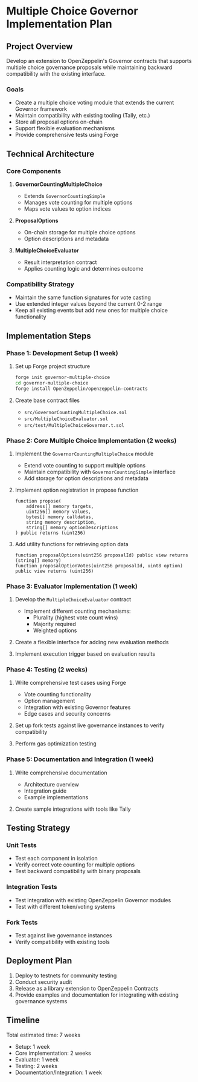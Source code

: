 # Multiple Choice Governor Implementation Plan

## Project Overview

Develop an extension to OpenZeppelin's Governor contracts that supports multiple choice governance proposals while maintaining backward compatibility with the existing interface.

### Goals
- Create a multiple choice voting module that extends the current Governor framework
- Maintain compatibility with existing tooling (Tally, etc.)
- Store all proposal options on-chain
- Support flexible evaluation mechanisms
- Provide comprehensive tests using Forge

## Technical Architecture

### Core Components

1. **GovernorCountingMultipleChoice**
   - Extends `GovernorCountingSimple`
   - Manages vote counting for multiple options
   - Maps vote values to option indices

2. **ProposalOptions**
   - On-chain storage for multiple choice options
   - Option descriptions and metadata

3. **MultipleChoiceEvaluator**
   - Result interpretation contract
   - Applies counting logic and determines outcome

### Compatibility Strategy
- Maintain the same function signatures for vote casting
- Use extended integer values beyond the current 0-2 range
- Keep all existing events but add new ones for multiple choice functionality

## Implementation Steps

### Phase 1: Development Setup (1 week)

1. Set up Forge project structure
   ```bash
   forge init governor-multiple-choice
   cd governor-multiple-choice
   forge install OpenZeppelin/openzeppelin-contracts
   ```

2. Create base contract files
   - `src/GovernorCountingMultipleChoice.sol`
   - `src/MultipleChoiceEvaluator.sol`
   - `src/test/MultipleChoiceGovernor.t.sol`

### Phase 2: Core Multiple Choice Implementation (2 weeks)

1. Implement the `GovernorCountingMultipleChoice` module
   - Extend vote counting to support multiple options
   - Maintain compatibility with `GovernorCountingSimple` interface
   - Add storage for option descriptions and metadata

2. Implement option registration in propose function
   ```solidity
   function propose(
       address[] memory targets,
       uint256[] memory values,
       bytes[] memory calldatas,
       string memory description,
       string[] memory optionDescriptions
   ) public returns (uint256)
   ```

3. Add utility functions for retrieving option data
   ```solidity
   function proposalOptions(uint256 proposalId) public view returns (string[] memory)
   function proposalOptionVotes(uint256 proposalId, uint8 option) public view returns (uint256)
   ```

### Phase 3: Evaluator Implementation (1 week)

1. Develop the `MultipleChoiceEvaluator` contract
   - Implement different counting mechanisms:
     - Plurality (highest vote count wins)
     - Majority required
     - Weighted options

2. Create a flexible interface for adding new evaluation methods

3. Implement execution trigger based on evaluation results

### Phase 4: Testing (2 weeks)

1. Write comprehensive test cases using Forge
   - Vote counting functionality
   - Option management
   - Integration with existing Governor features
   - Edge cases and security concerns

2. Set up fork tests against live governance instances to verify compatibility

3. Perform gas optimization testing

### Phase 5: Documentation and Integration (1 week)

1. Write comprehensive documentation
   - Architecture overview
   - Integration guide
   - Example implementations

2. Create sample integrations with tools like Tally

## Testing Strategy

### Unit Tests
- Test each component in isolation
- Verify correct vote counting for multiple options
- Test backward compatibility with binary proposals

### Integration Tests
- Test integration with existing OpenZeppelin Governor modules
- Test with different token/voting systems

### Fork Tests
- Test against live governance instances
- Verify compatibility with existing tools

## Deployment Plan

1. Deploy to testnets for community testing
2. Conduct security audit
3. Release as a library extension to OpenZeppelin Contracts
4. Provide examples and documentation for integrating with existing governance systems

## Timeline

Total estimated time: 7 weeks
- Setup: 1 week
- Core implementation: 2 weeks
- Evaluator: 1 week
- Testing: 2 weeks
- Documentation/Integration: 1 week 